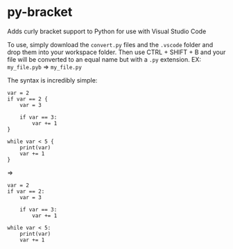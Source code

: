 # py-bracket
Adds curly bracket support to Python for use with Visual Studio Code


To use, simply download the `convert.py` files and the `.vscode` folder and drop them into your workspace folder. Then use CTRL + SHIFT + B and your file will be converted to an equal name but with a `.py` extension. EX: `my_file.pyb` => `my_file.py`


The syntax is incredibly simple:
```
var = 2
if var == 2 {
    var = 3
    
    if var == 3:
        var += 1
}

while var < 5 {
    print(var)
    var += 1
}
```
=>
```
var = 2
if var == 2:
    var = 3
    
    if var == 3:
        var += 1
     
while var < 5:
    print(var)
    var += 1
```

